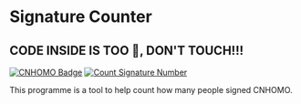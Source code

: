 # Signature Counter

## CODE INSIDE IS TOO 💩, DON'T TOUCH!!!

[![CNHOMO Badge](https://img.shields.io/badge/Support-CNHOMO-FF0000?style=flat-square)](https://github.com/CNHOMO)
[![Count Signature Number](https://github.com/CNHOMO/signature-counter/actions/workflows/count.yml/badge.svg)](https://github.com/CNHOMO/signature-counter/actions/workflows/count.yml)

This programme is a tool to help count how many people signed CNHOMO.